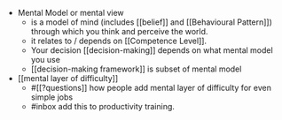 - Mental Model  or mental view
    - is a model of mind (includes [[belief]] and [[Behavioural Pattern]]) through which you think and perceive the world. 
    - it relates to / depends on [[Competence Level]].
    - Your decision [[decision-making]] depends on what mental model you use
    - [[decision-making framework]] is subset of mental model
- [[mental layer of difficulty]] 
    - #[[?questions]] how people add mental layer of difficulty for even simple jobs
    - #inbox add this to productivity training. 
